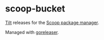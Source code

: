 # scoop-bucket

[Tilt](https://tilt.dev/) releases for the [Scoop package manager](https://scoop.sh/).

Managed with [goreleaser](https://goreleaser.com/).
